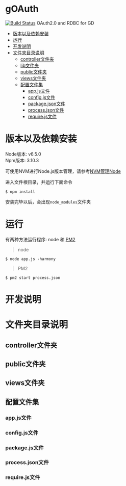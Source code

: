 # gOAuth

[![Build Status](https://travis-ci.org/golden-tech-native/gOAuth.svg?branch=master)](https://travis-ci.org/golden-tech-native/gOAuth)
OAuth2.0 and RDBC for GD

* [版本以及依赖安装](https://github.com/golden-tech-native/gOAuth#版本以及依赖安装)
* [运行](https://github.com/golden-tech-native/gOAuth#运行)
* [开发说明](https://github.com/golden-tech-native/gOAuth#开发说明)
* [文件夹目录说明](https://github.com/golden-tech-native/gOAuth#文件夹目录说明)
  * [controller文件夹](https://github.com/golden-tech-native/gOAuth#controller文件夹)
  * [lib文件夹](https://github.com/golden-tech-native/gOAuth#lib文件夹)
  * [public文件夹](https://github.com/golden-tech-native/gOAuth#public文件夹)
  * [views文件夹](https://github.com/golden-tech-native/gOAuth#views文件夹)
  * [配置文件集](https://github.com/golden-tech-native/gOAuth#配置文件集)
    * [app.js文件](https://github.com/golden-tech-native/gOAuth#app.js文件)
    * [config.js文件](https://github.com/golden-tech-native/gOAuth#config.js文件)
    * [package.json文件](https://github.com/golden-tech-native/gOAuth#package.json文件)
    * [process.json文件](https://github.com/golden-tech-native/gOAuth#process.json文件)
    * [require.js文件](https://github.com/golden-tech-native/gOAuth#require.js文件)

# 版本以及依赖安装
Node版本: v6.5.0 </br>
Npm版本: 3.10.3 </br>

可使用NVM进行Node.js版本管理，请参考[NVM管理Node](https://github.com/golden-tech-native/dtlib/wiki/4.1-Node.js%E7%89%88%E6%9C%AC%E7%AE%A1%E7%90%86%E5%B7%A5%E5%85%B7NVM%E5%AE%89%E8%A3%85) </br>

进入文件根目录，并运行下面命令</br>
```
$ npm install
```
安装完毕以后，会出现`node_modules`文件夹

# 运行
有两种方法运行程序: node 和 [PM2](https://github.com/golden-tech-native/dtlib/wiki/4.2-Node.js%E9%83%A8%E7%BD%B2%E5%B7%A5%E5%85%B7PM2%E5%AE%89%E8%A3%85)

> node
```
$ node app.js -harmony
```
> PM2
```
$ pm2 start process.json
```

# 开发说明
# 文件夹目录说明
## controller文件夹
## public文件夹
## views文件夹
## 配置文件集
### app.js文件
### config.js文件
### package.js文件
### process.json文件
### require.js文件
